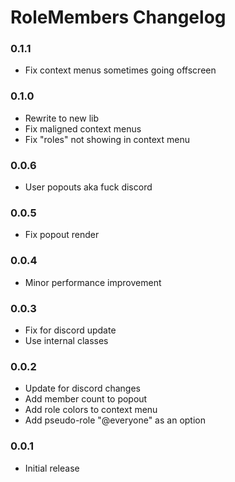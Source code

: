 # RoleMembers Changelog

### 0.1.1

 - Fix context menus sometimes going offscreen

### 0.1.0

 - Rewrite to new lib
 - Fix maligned context menus
 - Fix "roles" not showing in context menu

### 0.0.6

 - User popouts aka fuck discord

### 0.0.5

 - Fix popout render

### 0.0.4

 - Minor performance improvement

### 0.0.3

 - Fix for discord update
 - Use internal classes

### 0.0.2

 - Update for discord changes
 - Add member count to popout
 - Add role colors to context menu
 - Add pseudo-role "@everyone" as an option

### 0.0.1

 - Initial release